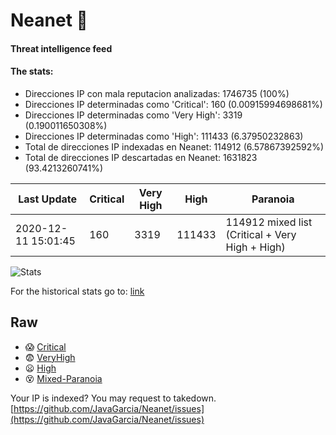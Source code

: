 # Neanet :hocho:
#### Threat intelligence feed
#### The stats:

- Direcciones IP con mala reputacion analizadas: 1746735 (100%)
- Direcciones IP determinadas como 'Critical':  160 (0.00915994698681%)
- Direcciones IP determinadas como 'Very High':  3319 (0.190011650308%)
- Direcciones IP determinadas como 'High':  111433 (6.37950232863)
- Total de direcciones IP indexadas en Neanet:  114912 (6.57867392592%)
- Total de direcciones IP descartadas en Neanet:  1631823 (93.4213260741%)

| Last Update | Critical | Very High | High | Paranoia |
| --- | --- | --- | --- | --- |
| 2020-12-11 15:01:45 | 160 | 3319 | 111433 | 114912 mixed list (Critical + Very High + High)|

![Stats](https://docs.google.com/spreadsheets/d/e/2PACX-1vSnaNMIXVabIpDJjufMlzH7poXnshF3mgd8Is1g9ytUEzVsP5my4Trn8f-xkoLLQ38xpL3HtmUexLo6/pubchart?oid=501124687&format=image)

For the historical stats go to: [link](/stats.csv)
## Raw
- :scream: [Critical](https://raw.githubusercontent.com/JavaGarcia/Neanet/master/blacklists/neanet_critical.txt)
- :fearful: [VeryHigh](https://raw.githubusercontent.com/JavaGarcia/Neanet/master/blacklists/neanet_veryHigh.txtt)
- :frowning: [High](https://raw.githubusercontent.com/JavaGarcia/Neanet/master/blacklists/neanet_high.txt)
- :dizzy_face: [Mixed-Paranoia](https://raw.githubusercontent.com/JavaGarcia/Neanet/master/blacklists/neanet_all.txt)


Your IP is indexed? You may request to takedown. [https://github.com/JavaGarcia/Neanet/issues](https://github.com/JavaGarcia/Neanet/issues)























































































































































































































































































































































































































































































































































































































































































































































































































































































































































































































































































































































































































































































































































































































































































































































































































































































































































































































































































































































































































































































































































































































































































































































































































































































































































































































































































































































































































